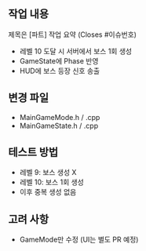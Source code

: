 ## 작업 내용
제목은 [파트] 작업 요약 (Closes #이슈번호)
- 레벨 10 도달 시 서버에서 보스 1회 생성
- GameState에 Phase 반영
- HUD에 보스 등장 신호 송출

## 변경 파일
- MainGameMode.h / .cpp
- MainGameState.h / .cpp

## 테스트 방법
- 레벨 9: 보스 생성 X
- 레벨 10: 보스 1회 생성
- 이후 중복 생성 없음

## 고려 사항
- GameMode만 수정 (UI는 별도 PR 예정)
